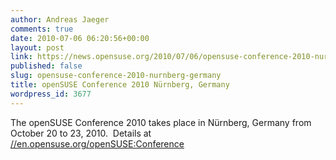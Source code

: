 ```yaml
---
author: Andreas Jaeger
comments: true
date: 2010-07-06 06:20:56+00:00
layout: post
link: https://news.opensuse.org/2010/07/06/opensuse-conference-2010-nurnberg-germany/
published: false
slug: opensuse-conference-2010-nurnberg-germany
title: openSUSE Conference 2010 Nürnberg, Germany
wordpress_id: 3677
---
```


The openSUSE Conference 2010 takes place in Nürnberg, Germany from October 20 to 23, 2010.  Details at [//en.opensuse.org/openSUSE:Conference](//en.opensuse.org/openSUSE:Conference)
